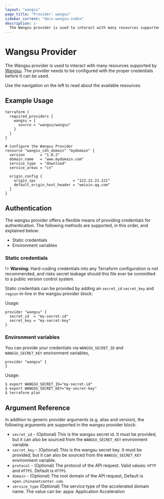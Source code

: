 ```yaml
---
layout: "wangsu"
page_title: "Provider: wangsu"
sidebar_current: "docs-wangsu-index"
description: |-
  The Wangsu provider is used to interact with many resources supported by wangsu. The provider needs to be configured with the proper credentials before it can be used.
---
```


# Wangsu Provider

The Wangsu provider is used to interact with many resources supported by [Wangsu](https://www.wangsu.com).
The provider needs to be configured with the proper credentials before it can be used.

Use the navigation on the left to read about the available resources.

## Example Usage

```hcl
terraform {
  required_providers {
    wangsu = {
      source = "wangsu/wangsu"
    }
  }
}

# Configure the Wangsu Provider
resource "wangsu_cdn_domain" "mydomain" {
  version       = "1.0.2"
  domain_name   = "www.mydomain.com"
  service_type  = "download"
  service_areas = "cn"

  origin_config {
    origin_ips                 = "122.22.22.221"
    default_origin_host_header = "weixin.qq.com"
  }
}
```

## Authentication

The wangsu provider offers a flexible means of providing credentials for authentication.
The following methods are supported, in this order, and explained below:

- Static credentials
- Environment variables

### Static credentials

!> **Warning:** Hard-coding credentials into any Terraform configuration is not
recommended, and risks secret leakage should this file ever be committed to a
public version control system.

Static credentials can be provided by adding an `secret_id` `secret_key` and `region` in-line in the wangsu provider block:

Usage:

```hcl
provider "wangsu" {
  secret_id  = "my-secret-id"
  secret_key = "my-secret-key"
}
```

### Environment variables

You can provide your credentials via `WANGSU_SECRET_ID` and `WANGSU_SECRET_KEY` environment variables,

```hcl
provider "wangsu" {
}
```

Usage:

```shell
$ export WANGSU_SECRET_ID="my-secret-id"
$ export WANGSU_SECRET_KEY="my-secret-key"
$ terraform plan
```


## Argument Reference

In addition to generic provider arguments (e.g. alias and version), the following arguments are supported in the wangsu provider block:

* `secret_id` - (Optional) This is the wangsu secret id. It must be provided, but it can also be sourced from the `WANGSU_SECRET_KEY` environment variable.
* `secret_key` - (Optional) This is the wangsu secret key. It must be provided, but it can also be sourced from the `WANGSU_SECRET_KEY` environment variable.
* `protocol` - (Optional) The protocol of the API request. Valid values: `HTTP` and `HTTPS`. Default is `HTTPS`.
* `domain` - (Optional) The root domain of the API request, Default is `open.chinanetcenter.com`.
* `service_type` (Optional) The service type of the accelerated domain name. The value can be: appa: Application Acceleration
